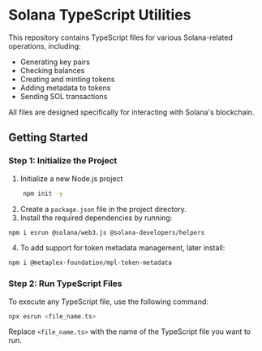 # Solana TypeScript Utilities
 
This repository contains TypeScript files for various Solana-related operations, including:

- Generating key pairs
- Checking balances
- Creating and minting tokens
- Adding metadata to tokens
- Sending SOL transactions

All files are designed specifically for interacting with Solana's blockchain.

## Getting Started

### Step 1: Initialize the Project

1. Initialize a new Node.js project
```bash
    npm init -y
 ```  
2. Create a `package.json` file in the project directory.
3. Install the required dependencies by running:
```bash
npm i esrun @solana/web3.js @solana-developers/helpers
```
4. To add support for token metadata management, later install:
```bash 
npm i @metaplex-foundation/mpl-token-metadata
```

### Step 2: Run TypeScript Files

To execute any TypeScript file, use the following command:
```bash
npx esrun <file_name.ts>
```
Replace `<file_name.ts>` with the name of the TypeScript file you want to run.
